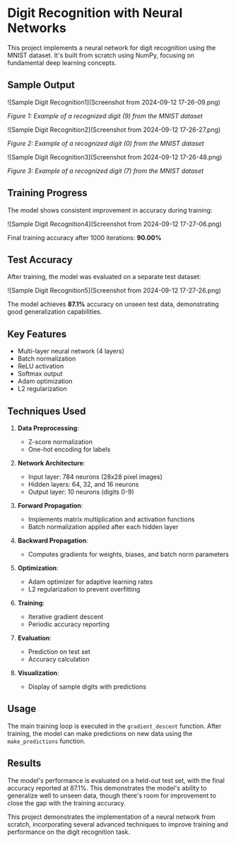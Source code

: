 # Digit Recognition with Neural Networks

This project implements a neural network for digit recognition using the MNIST dataset. It's built from scratch using NumPy, focusing on fundamental deep learning concepts.

## Sample Output

![Sample Digit Recognition1](Screenshot from 2024-09-12 17-26-09.png)

*Figure 1: Example of a recognized digit (9) from the MNIST dataset*

![Sample Digit Recognition2](Screenshot from 2024-09-12 17-26-27.png)

*Figure 2: Example of a recognized digit (0) from the MNIST dataset*

![Sample Digit Recognition3](Screenshot from 2024-09-12 17-26-48.png)

*Figure 3: Example of a recognized digit (7) from the MNIST dataset*

## Training Progress

The model shows consistent improvement in accuracy during training:

![Sample Digit Recognition4](Screenshot from 2024-09-12 17-27-06.png)

Final training accuracy after 1000 iterations: **90.00%**

## Test Accuracy

After training, the model was evaluated on a separate test dataset:

![Sample Digit Recognition5](Screenshot from 2024-09-12 17-27-26.png)

The model achieves **87.1%** accuracy on unseen test data, demonstrating good generalization capabilities.

## Key Features

- Multi-layer neural network (4 layers)
- Batch normalization
- ReLU activation
- Softmax output
- Adam optimization
- L2 regularization

## Techniques Used

1. **Data Preprocessing**:
   - Z-score normalization
   - One-hot encoding for labels

2. **Network Architecture**:
   - Input layer: 784 neurons (28x28 pixel images)
   - Hidden layers: 64, 32, and 16 neurons
   - Output layer: 10 neurons (digits 0-9)

3. **Forward Propagation**:
   - Implements matrix multiplication and activation functions
   - Batch normalization applied after each hidden layer

4. **Backward Propagation**:
   - Computes gradients for weights, biases, and batch norm parameters

5. **Optimization**:
   - Adam optimizer for adaptive learning rates
   - L2 regularization to prevent overfitting

6. **Training**:
   - Iterative gradient descent
   - Periodic accuracy reporting

7. **Evaluation**:
   - Prediction on test set
   - Accuracy calculation

8. **Visualization**:
   - Display of sample digits with predictions

## Usage

The main training loop is executed in the `gradient_descent` function. After training, the model can make predictions on new data using the `make_predictions` function.

## Results

The model's performance is evaluated on a held-out test set, with the final accuracy reported at 87.1%. This demonstrates the model's ability to generalize well to unseen data, though there's room for improvement to close the gap with the training accuracy.

This project demonstrates the implementation of a neural network from scratch, incorporating several advanced techniques to improve training and performance on the digit recognition task.

